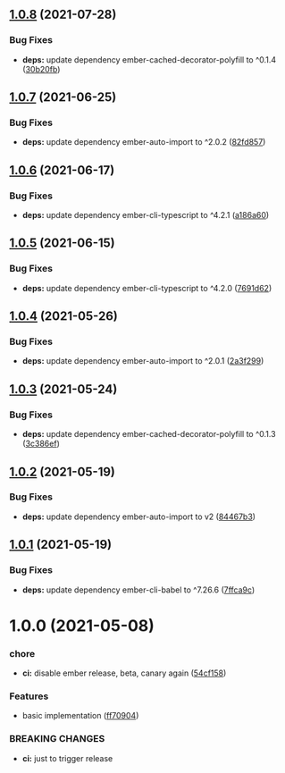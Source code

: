 ## [1.0.8](https://github.com/NullVoxPopuli/ember-function-component/compare/v1.0.7...v1.0.8) (2021-07-28)


### Bug Fixes

* **deps:** update dependency ember-cached-decorator-polyfill to ^0.1.4 ([30b20fb](https://github.com/NullVoxPopuli/ember-function-component/commit/30b20fb33bc4d07ca9bcd6dda35c3f2f2eef4e9a))

## [1.0.7](https://github.com/NullVoxPopuli/ember-function-component/compare/v1.0.6...v1.0.7) (2021-06-25)


### Bug Fixes

* **deps:** update dependency ember-auto-import to ^2.0.2 ([82fd857](https://github.com/NullVoxPopuli/ember-function-component/commit/82fd8571798e835f1792c3b4db40357be871f9b4))

## [1.0.6](https://github.com/NullVoxPopuli/ember-function-component/compare/v1.0.5...v1.0.6) (2021-06-17)


### Bug Fixes

* **deps:** update dependency ember-cli-typescript to ^4.2.1 ([a186a60](https://github.com/NullVoxPopuli/ember-function-component/commit/a186a60a783296cbe0af2a3de6085dbf24d458bc))

## [1.0.5](https://github.com/NullVoxPopuli/ember-function-component/compare/v1.0.4...v1.0.5) (2021-06-15)


### Bug Fixes

* **deps:** update dependency ember-cli-typescript to ^4.2.0 ([7691d62](https://github.com/NullVoxPopuli/ember-function-component/commit/7691d621afa63d9b73adb26c312a75cf125dea80))

## [1.0.4](https://github.com/NullVoxPopuli/ember-function-component/compare/v1.0.3...v1.0.4) (2021-05-26)


### Bug Fixes

* **deps:** update dependency ember-auto-import to ^2.0.1 ([2a3f299](https://github.com/NullVoxPopuli/ember-function-component/commit/2a3f299cbd3192c3ccbf7b93ce78fe8f235ea0b2))

## [1.0.3](https://github.com/NullVoxPopuli/ember-function-component/compare/v1.0.2...v1.0.3) (2021-05-24)


### Bug Fixes

* **deps:** update dependency ember-cached-decorator-polyfill to ^0.1.3 ([3c386ef](https://github.com/NullVoxPopuli/ember-function-component/commit/3c386ef46ac5e716ef39ddcbcae9397a0bb098a1))

## [1.0.2](https://github.com/NullVoxPopuli/ember-function-component/compare/v1.0.1...v1.0.2) (2021-05-19)


### Bug Fixes

* **deps:** update dependency ember-auto-import to v2 ([84467b3](https://github.com/NullVoxPopuli/ember-function-component/commit/84467b30c0f94e6854b43a1c9508fb076d01f817))

## [1.0.1](https://github.com/NullVoxPopuli/ember-function-component/compare/v1.0.0...v1.0.1) (2021-05-19)


### Bug Fixes

* **deps:** update dependency ember-cli-babel to ^7.26.6 ([7ffca9c](https://github.com/NullVoxPopuli/ember-function-component/commit/7ffca9ceb5d3de86201588da50843507510e3e16))

# 1.0.0 (2021-05-08)


### chore

* **ci:** disable ember release, beta, canary again ([54cf158](https://github.com/NullVoxPopuli/ember-function-component/commit/54cf15856246d5bd1c1c869c1ac3510d55db69d4))


### Features

* basic implementation ([ff70904](https://github.com/NullVoxPopuli/ember-function-component/commit/ff7090422e00434323f0c6e3903157743b9aca26))


### BREAKING CHANGES

* **ci:** just to trigger release
